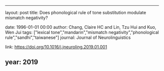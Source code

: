 ---
layout: post
title: Does phonological rule of tone substitution modulate mismatch negativity?

date: 1996-01-01 00:00
author: Chang, Claire HC and Lin, Tzu Hui and Kuo, Wen Jui
tags: ["lexical tone","mandarin","mismatch negativity","phonological rule","sandhi","taiwanese"]
journal: Journal of Neurolinguistics

link: https://doi.org/10.1016/j.jneuroling.2019.01.001

year: 2019
-----